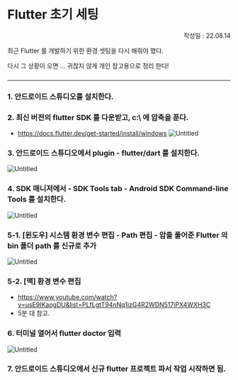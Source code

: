# Flutter 초기 세팅

<p align="right">작성일 : 22.08.14</p>

최근 Flutter 를 개발하기 위한 환경 셋팅을 다시 해줘야 했다.

다시 그 상황이 오면 ... 귀찮지 않게 개인 참고용으로 정리 한다!

###

--------------

### 1. 안드로이드 스튜디오를 설치한다.



### 2. 최신 버전의 flutter SDK 를 다운받고, c:\ 에 압축을 푼다.

- https://docs.flutter.dev/get-started/install/windows
![Untitled](https://s3.us-west-2.amazonaws.com/secure.notion-static.com/ef440b56-c6a2-49c0-aeb4-89cd5a7a4570/Untitled.png?X-Amz-Algorithm=AWS4-HMAC-SHA256&X-Amz-Content-Sha256=UNSIGNED-PAYLOAD&X-Amz-Credential=AKIAT73L2G45EIPT3X45%2F20220814%2Fus-west-2%2Fs3%2Faws4_request&X-Amz-Date=20220814T134050Z&X-Amz-Expires=86400&X-Amz-Signature=75613176345412806e5c44fde414343ac177e58c179cc6b3da1e6ed07ecc578b&X-Amz-SignedHeaders=host&response-content-disposition=filename%20%3D%22Untitled.png%22&x-id=GetObject)




### 3. 안드로이드 스튜디오에서 plugin - flutter/dart 를 설치한다.

![Untitled](https://s3.us-west-2.amazonaws.com/secure.notion-static.com/bcb8780f-8fed-472f-9d69-e134c40e04f9/Untitled.png?X-Amz-Algorithm=AWS4-HMAC-SHA256&X-Amz-Content-Sha256=UNSIGNED-PAYLOAD&X-Amz-Credential=AKIAT73L2G45EIPT3X45%2F20220814%2Fus-west-2%2Fs3%2Faws4_request&X-Amz-Date=20220814T134233Z&X-Amz-Expires=86400&X-Amz-Signature=511dba668d5e93b7afd7176511898cb59d1df25c08fb057bcc6dfee3ec5b96d1&X-Amz-SignedHeaders=host&response-content-disposition=filename%20%3D%22Untitled.png%22&x-id=GetObject)



### 4. SDK 매니저에서 - SDK Tools  tab - Android SDK Command-line Tools 를 설치한다.


![Untitled](https://s3.us-west-2.amazonaws.com/secure.notion-static.com/1afb872a-aacc-44b0-8da3-8b506b6c5b28/Untitled.png?X-Amz-Algorithm=AWS4-HMAC-SHA256&X-Amz-Content-Sha256=UNSIGNED-PAYLOAD&X-Amz-Credential=AKIAT73L2G45EIPT3X45%2F20220814%2Fus-west-2%2Fs3%2Faws4_request&X-Amz-Date=20220814T134318Z&X-Amz-Expires=86400&X-Amz-Signature=5463118fc3952dbee77dc038f9f75c45de150248e21b3407103791f13f5a7d6e&X-Amz-SignedHeaders=host&response-content-disposition=filename%20%3D%22Untitled.png%22&x-id=GetObject)




### 5-1. [윈도우] 시스템 환경 변수 편집 - Path 편집 - 압출 풀어준 Flutter 의 bin 폴더 path 를 신규로 추가


![Untitled](https://s3.us-west-2.amazonaws.com/secure.notion-static.com/130e2be7-54a6-4bc6-bed2-c5ce6bb06bab/Untitled.png?X-Amz-Algorithm=AWS4-HMAC-SHA256&X-Amz-Content-Sha256=UNSIGNED-PAYLOAD&X-Amz-Credential=AKIAT73L2G45EIPT3X45%2F20220814%2Fus-west-2%2Fs3%2Faws4_request&X-Amz-Date=20220814T134406Z&X-Amz-Expires=86400&X-Amz-Signature=6790710ae65e72d6524cbc022917d2894988051f277bbb2a09fb35df2e9fa0b8&X-Amz-SignedHeaders=host&response-content-disposition=filename%20%3D%22Untitled.png%22&x-id=GetObject)




### 5-2. [맥] 환경 변수 편집

- https://www.youtube.com/watch?v=usE9IKaogDU&list=PLfLgtT94nNq1izG4R2WDN517iPX4WXH3C          
- 5분 대  참고.



### 6. 터미널 열어서 flutter doctor 입력

![Untitled](https://s3.us-west-2.amazonaws.com/secure.notion-static.com/d9faa0c4-7805-4faf-a611-5588040fd49a/Untitled.png?X-Amz-Algorithm=AWS4-HMAC-SHA256&X-Amz-Content-Sha256=UNSIGNED-PAYLOAD&X-Amz-Credential=AKIAT73L2G45EIPT3X45%2F20220814%2Fus-west-2%2Fs3%2Faws4_request&X-Amz-Date=20220814T134514Z&X-Amz-Expires=86400&X-Amz-Signature=c14edc5ad3bff69f234d0923ffdf4ac63465ea6dbb8c9e8ba4b4e5b1cc164fb0&X-Amz-SignedHeaders=host&response-content-disposition=filename%20%3D%22Untitled.png%22&x-id=GetObject)




### 7. 안드로이드 스튜디오에서 신규 flutter 프로젝트 파서 작업 시작하면 됨.
